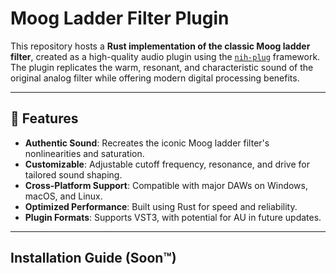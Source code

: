 # Moog Ladder Filter Plugin

This repository hosts a **Rust implementation of the classic Moog ladder filter**, created as a high-quality audio plugin using the [`nih-plug`](https://github.com/robbert-vdh/nih-plug) framework. The plugin replicates the warm, resonant, and characteristic sound of the original analog filter while offering modern digital processing benefits.

---

## 🚀 Features
- **Authentic Sound**: Recreates the iconic Moog ladder filter's nonlinearities and saturation.
- **Customizable**: Adjustable cutoff frequency, resonance, and drive for tailored sound shaping.
- **Cross-Platform Support**: Compatible with major DAWs on Windows, macOS, and Linux.
- **Optimized Performance**: Built using Rust for speed and reliability.
- **Plugin Formats**: Supports VST3, with potential for AU in future updates.

---

## Installation Guide (Soon™)
